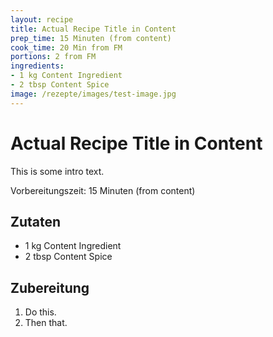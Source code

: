 ```yaml
---
layout: recipe
title: Actual Recipe Title in Content
prep_time: 15 Minuten (from content)
cook_time: 20 Min from FM
portions: 2 from FM
ingredients:
- 1 kg Content Ingredient
- 2 tbsp Content Spice
image: /rezepte/images/test-image.jpg
---
```


# Actual Recipe Title in Content

This is some intro text.

Vorbereitungszeit: 15 Minuten (from content)

## Zutaten

- 1 kg Content Ingredient
- 2 tbsp Content Spice

## Zubereitung

1.  Do this.
2.  Then that.
